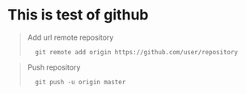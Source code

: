 # This is test of github


> Add url remote repository 
> ```github
>   git remote add origin https://github.com/user/repository
> ```

> Push repository
> ```github
>   git push -u origin master
> ```
